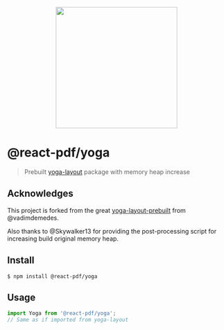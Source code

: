<p align="center">
  <img src="https://user-images.githubusercontent.com/5600341/27505816-c8bc37aa-587f-11e7-9a86-08a2d081a8b9.png" height="280px">
</p>

# @react-pdf/yoga

> Prebuilt [yoga-layout](https://github.com/facebook/yoga) package with memory heap increase

## Acknowledges

This project is forked from the great [yoga-layout-prebuilt](https://github.com/vadimdemedes/yoga-layout-prebuilt) from @vadimdemedes.

Also thanks to @Skywalker13 for providing the post-processing script for increasing build original memory heap.

## Install

```
$ npm install @react-pdf/yoga
```

## Usage

```js
import Yoga from '@react-pdf/yoga';
// Same as if imported from yoga-layout
```
